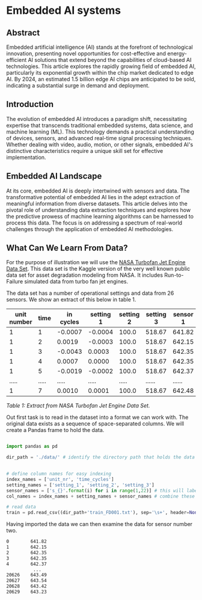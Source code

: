 # Embedded AI systems

## Abstract

Embedded artificial intelligence (AI) stands at the forefront of technological innovation, presenting novel opportunities for cost-effective and energy-efficient AI solutions that extend beyond the capabilities of cloud-based AI technologies. This article explores the rapidly growing field of embedded AI, particularly its exponential growth within the chip market dedicated to edge AI. By 2024, an estimated 1.5 billion edge AI chips are anticipated to be sold, indicating a substantial surge in demand and deployment.

## Introduction

The evolution of embedded AI introduces a paradigm shift, necessitating expertise that transcends traditional embedded systems, data science, and machine learning (ML). This technology demands a practical understanding of devices, sensors, and advanced real-time signal processing techniques. Whether dealing with video, audio, motion, or other signals, embedded AI's distinctive characteristics require a unique skill set for effective implementation.

## Embedded AI Landscape

At its core, embedded AI is deeply intertwined with sensors and data. The transformative potential of embedded AI lies in the adept extraction of meaningful information from diverse datasets. This article delves into the pivotal role of understanding data extraction techniques and explores how the predictive prowess of machine learning algorithms can be harnessed to process this data. The focus is on addressing a spectrum of real-world challenges through the application of embedded AI methodologies.


## What Can We Learn From Data?

For the purpose of illustration we will use the [NASA Turbofan Jet Engine Data Set](https://www.kaggle.com/datasets/behrad3d/nasa-cmaps). This data set is the Kaggle version of the very well known public data set for asset degradation modeling from NASA. It includes Run-to-Failure simulated data from turbo fan jet engines.

The data set has a number of operational settings and data from 26 sensors. We show an extract of this below in table 1. 

| unit number | time | in cycles | setting 1 | setting 2 | setting 3 | sensor 1 |  sensor 2 | .... | sensor 26 |
| ----- | ----- | ----- | ----- | ----- | ----- | ----- |  ----- | ----- | ----- |
| 1| 1| -0.0007| -0.0004| 100.0| 518.67| 641.82| 1589.70| | 23.4190| | 
| 1| 2| 0.0019| -0.0003| 100.0| 518.67| 642.15| 1591.82| | 23.4236| | 
| 1| 3| -0.0043| 0.0003| 100.0| 518.67| 642.35| 1587.99| | 23.3442| | 
| 1| 4| 0.0007| 0.0000| 100.0| 518.67| 642.35| 1582.79| | 23.3739| | 
| 1| 5| -0.0019| -0.0002| 100.0| 518.67| 642.37| 1582.85| | 23.4044| | 
| .....| .....| .....| .....| .....| ......| ......| ......| .....| 
| 1| 7| 0.0010| 0.0001| 100.0| 518.67| 642.48| 1592.32| | 23.3774| 

*Table 1: Extract from NASA Turbofan Jet Engine Data Set.*



Out first task is to read in the dataset into a format we can work with. The original data exists as a sequence of space-separated columns. We will create a Pandas frame to hold the data.

```python

import pandas as pd

dir_path = './data/' # identify the directory path that holds the data

                 
# define column names for easy indexing
index_names = ['unit_nr', 'time_cycles']
setting_names = ['setting_1', 'setting_2', 'setting_3']
sensor_names = ['s_{}'.format(i) for i in range(1,22)] # this will label the sensor data as s_1, s_2 etc
col_names = index_names + setting_names + sensor_names # combine these into a single reference for the column names

# read data
train = pd.read_csv((dir_path+'train_FD001.txt'), sep='\s+', header=None, names=col_names)

```

Having imported the data we can then examine the data for sensor number two.

```txt
0        641.82
1        642.15
2        642.35
3        642.35
4        642.37
          ...  
20626    643.49
20627    643.54
20628    643.42
20629    643.23
```


